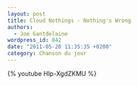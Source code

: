 ```yaml
---
layout: post
title: Cloud Nothings - Nothing's Wrong
authors:
  - Joe Gantdelaine
wordpress_id: 842
date: "2011-05-20 11:35:35 +0200"
category: Chanson du jour
---
```


{% youtube HIp-XgdZKMU %}
